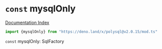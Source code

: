 # `const` mysqlOnly

[Documentation Index](../README.md)

```ts
import {mysqlOnly} from "https://deno.land/x/polysql@v2.0.15/mod.ts"
```

`const` mysqlOnly: SqlFactory

